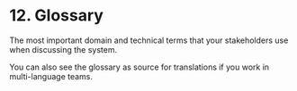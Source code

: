 # 12. Glossary 

The most important domain and technical terms that your stakeholders use
when discussing the system.

You can also see the glossary as source for translations if you work in
multi-language teams.

<div style="page-break-after:always;"></div>
